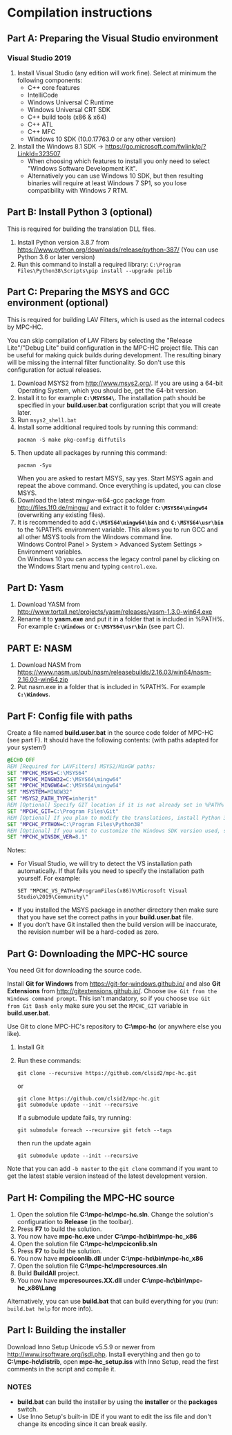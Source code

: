 # Compilation instructions

## Part A: Preparing the Visual Studio environment

### Visual Studio 2019

1. Install Visual Studio (any edition will work fine). Select at minimum the following components:
    - C++ core features
    - IntelliCode
    - Windows Universal C Runtime
    - Windows Universal CRT SDK
    - C++ build tools (x86 & x64)
    - C++ ATL
    - C++ MFC
    - Windows 10 SDK (10.0.17763.0 or any other version)
2. Install the Windows 8.1 SDK → <https://go.microsoft.com/fwlink/p/?LinkId=323507>
    - When choosing which features to install you only need to select "Windows Software Development Kit".
    - Alternatively you can use Windows 10 SDK, but then resulting binaries will require at least Windows 7 SP1, so you lose compatibility with Windows 7 RTM.


## Part B: Install Python 3 (optional)

This is required for building the translation DLL files.

1. Install Python version 3.8.7 from <https://www.python.org/downloads/release/python-387/> (You can use Python 3.6 or later version)
2. Run this command to install a required library:
    `C:\Program Files\Python38\Scripts\pip install --upgrade polib`


## Part C: Preparing the MSYS and GCC environment (optional)

This is required for building LAV Filters, which is used as the internal codecs by MPC-HC.

You can skip compilation of LAV Filters by selecting the "Release Lite"/"Debug Lite" build configuration
in the MPC-HC project file. This can be useful for making quick builds during development. The resulting
binary will be missing the internal filter functionality. So don't use this configuration for actual
releases.

1. Download MSYS2 from <http://www.msys2.org/>.
   If you are using a 64-bit Operating System, which you should be, get the 64-bit version.
2. Install it to for example **`C:\MSYS64\`**. The installation path should be specified in your **build.user.bat** configuration script that you will create later.
3. Run `msys2_shell.bat`
4. Install some additional required tools by running this command:
   ```text
   pacman -S make pkg-config diffutils
   ```
5. Then update all packages by running this command:
   ```text
   pacman -Syu
   ```
   When you are asked to restart MSYS, say yes. Start MSYS again and repeat the above command. Once everything is updated, you can close MSYS.
6. Download the latest mingw-w64-gcc package from <http://files.1f0.de/mingw/> and extract it to folder **`C:\MSYS64\mingw64`** (overwriting any existing files).
7. It is recommended to add **`C:\MSYS64\mingw64\bin`** and **`C:\MSYS64\usr\bin`** to the %PATH% environment variable.
   This allows you to run GCC and all other MSYS tools from the Windows command line.  
   Windows Control Panel > System > Advanced System Settings > Environment variables.  
   On Windows 10 you can access the legacy control panel by clicking on the Windows Start menu and typing `control.exe`.

## Part D: Yasm

1. Download YASM from <http://www.tortall.net/projects/yasm/releases/yasm-1.3.0-win64.exe>
2. Rename it to **yasm.exe** and put it in a folder that is included in %PATH%. For example **`C:\Windows`** or **`C:\MSYS64\usr\bin`** (see part C).

## PART E: NASM

1. Download NASM from <https://www.nasm.us/pub/nasm/releasebuilds/2.16.03/win64/nasm-2.16.03-win64.zip>
2. Put nasm.exe in a folder that is included in %PATH%. For example **`C:\Windows`**.

## Part F: Config file with paths

Create a file named **build.user.bat** in the source code folder of MPC-HC (see part F). It should have the following contents: (with paths adapted for your system!)

```bat
@ECHO OFF
REM [Required for LAVFilters] MSYS2/MinGW paths:
SET "MPCHC_MSYS=C:\MSYS64"
SET "MPCHC_MINGW32=C:\MSYS64\mingw64"
SET "MPCHC_MINGW64=C:\MSYS64\mingw64"
SET "MSYSTEM=MINGW32"
SET "MSYS2_PATH_TYPE=inherit"
REM [Optional] Specify GIT location if it is not already set in %PATH%
SET "MPCHC_GIT=C:\Program Files\Git"
REM [Optional] If you plan to modify the translations, install Python 3.8 and set the variable to its path
SET "MPCHC_PYTHON=C:\Program Files\Python38"
REM [Optional] If you want to customize the Windows SDK version used, set this variable
SET "MPCHC_WINSDK_VER=8.1"
```

Notes:

* For Visual Studio, we will try to detect the VS installation path automatically. If that fails you need to specify the installation path yourself. For example:
  ```
  SET "MPCHC_VS_PATH=%ProgramFiles(x86)%\Microsoft Visual Studio\2019\Community\"
  ```
* If you installed the MSYS package in another directory then make sure that you have set the correct paths in your **build.user.bat** file.
* If you don't have Git installed then the build version will be inaccurate, the revision number will be a hard-coded as zero.


## Part G: Downloading the MPC-HC source

You need Git for downloading the source code.

Install **Git for Windows** from <https://git-for-windows.github.io/> and also **Git Extensions** from <http://gitextensions.github.io/>.
Choose `Use Git from the Windows command prompt`. This isn't mandatory, so if you choose
`Use Git from Git Bash only` make sure you set the `MPCHC_GIT` variable in **build.user.bat**.

Use Git to clone MPC-HC's repository to **C:\mpc-hc** (or anywhere else you like).

1. Install Git
2. Run these commands:

    ```text
    git clone --recursive https://github.com/clsid2/mpc-hc.git
    ```

    or

    ```text
    git clone https://github.com/clsid2/mpc-hc.git
    git submodule update --init --recursive
    ```

    If a submodule update fails, try running:

    ```text
    git submodule foreach --recursive git fetch --tags
    ```

    then run the update again

    ```text
    git submodule update --init --recursive
    ```

Note that you can add `-b master` to the `git clone` command if you want to get the latest
stable version instead of the latest development version.

## Part H: Compiling the MPC-HC source

1. Open the solution file **C:\mpc-hc\mpc-hc.sln**.
   Change the solution's configuration to **Release** (in the toolbar).
2. Press **F7** to build the solution.
3. You now have **mpc-hc.exe** under **C:\mpc-hc\bin\mpc-hc_x86**
4. Open the solution file **C:\mpc-hc\mpciconlib.sln**
5. Press **F7** to build the solution.
6. You now have **mpciconlib.dll** under **C:\mpc-hc\bin\mpc-hc_x86**
7. Open the solution file **C:\mpc-hc\mpcresources.sln**
8. Build **BuildAll** project.
9. You now have **mpcresources.XX.dll** under **C:\mpc-hc\bin\mpc-hc_x86\Lang**

Alternatively, you can use **build.bat** that can build everything for you (run: `build.bat help` for more info).


## Part I: Building the installer

Download Inno Setup Unicode v5.5.9 or newer from <http://www.jrsoftware.org/isdl.php>.
Install everything and then go to **C:\mpc-hc\distrib**, open **mpc-hc_setup.iss** with Inno Setup,
read the first comments in the script and compile it.

### NOTES

* **build.bat** can build the installer by using the **installer** or the **packages** switch.
* Use Inno Setup's built-in IDE if you want to edit the iss file and don't change its encoding since it can break easily.
